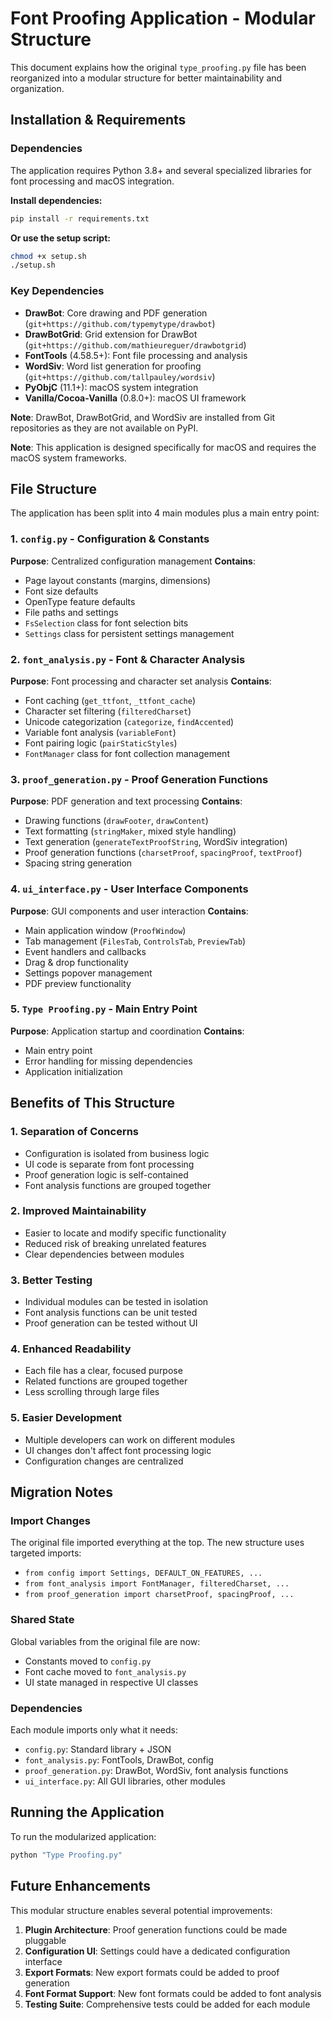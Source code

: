 # Font Proofing Application - Modular Structure

This document explains how the original `type_proofing.py` file has been reorganized into a modular structure for better maintainability and organization.

## Installation & Requirements

### Dependencies

The application requires Python 3.8+ and several specialized libraries for font processing and macOS integration.

**Install dependencies:**

```bash
pip install -r requirements.txt
```

**Or use the setup script:**

```bash
chmod +x setup.sh
./setup.sh
```

### Key Dependencies

- **DrawBot**: Core drawing and PDF generation (`git+https://github.com/typemytype/drawbot`)
- **DrawBotGrid**: Grid extension for DrawBot (`git+https://github.com/mathieureguer/drawbotgrid`)
- **FontTools** (4.58.5+): Font file processing and analysis
- **WordSiv**: Word list generation for proofing (`git+https://github.com/tallpauley/wordsiv`)
- **PyObjC** (11.1+): macOS system integration
- **Vanilla/Cocoa-Vanilla** (0.8.0+): macOS UI framework

**Note**: DrawBot, DrawBotGrid, and WordSiv are installed from Git repositories as they are not available on PyPI.

**Note**: This application is designed specifically for macOS and requires the macOS system frameworks.

## File Structure

The application has been split into 4 main modules plus a main entry point:

### 1. `config.py` - Configuration & Constants
**Purpose**: Centralized configuration management
**Contains**:
- Page layout constants (margins, dimensions)
- Font size defaults
- OpenType feature defaults
- File paths and settings
- `FsSelection` class for font selection bits
- `Settings` class for persistent settings management

### 2. `font_analysis.py` - Font & Character Analysis
**Purpose**: Font processing and character set analysis
**Contains**:
- Font caching (`get_ttfont`, `_ttfont_cache`)
- Character set filtering (`filteredCharset`)
- Unicode categorization (`categorize`, `findAccented`)
- Variable font analysis (`variableFont`)
- Font pairing logic (`pairStaticStyles`)
- `FontManager` class for font collection management

### 3. `proof_generation.py` - Proof Generation Functions  
**Purpose**: PDF generation and text processing
**Contains**:
- Drawing functions (`drawFooter`, `drawContent`)
- Text formatting (`stringMaker`, mixed style handling)
- Text generation (`generateTextProofString`, WordSiv integration)
- Proof generation functions (`charsetProof`, `spacingProof`, `textProof`)
- Spacing string generation

### 4. `ui_interface.py` - User Interface Components
**Purpose**: GUI components and user interaction
**Contains**:
- Main application window (`ProofWindow`)
- Tab management (`FilesTab`, `ControlsTab`, `PreviewTab`)
- Event handlers and callbacks
- Drag & drop functionality
- Settings popover management
- PDF preview functionality

### 5. `Type Proofing.py` - Main Entry Point
**Purpose**: Application startup and coordination
**Contains**:
- Main entry point
- Error handling for missing dependencies
- Application initialization

## Benefits of This Structure

### 1. **Separation of Concerns**
- Configuration is isolated from business logic
- UI code is separate from font processing
- Proof generation logic is self-contained
- Font analysis functions are grouped together

### 2. **Improved Maintainability** 
- Easier to locate and modify specific functionality
- Reduced risk of breaking unrelated features
- Clear dependencies between modules

### 3. **Better Testing**
- Individual modules can be tested in isolation
- Font analysis functions can be unit tested
- Proof generation can be tested without UI

### 4. **Enhanced Readability**
- Each file has a clear, focused purpose
- Related functions are grouped together
- Less scrolling through large files

### 5. **Easier Development**
- Multiple developers can work on different modules
- UI changes don't affect font processing logic
- Configuration changes are centralized

## Migration Notes

### Import Changes
The original file imported everything at the top. The new structure uses targeted imports:
- `from config import Settings, DEFAULT_ON_FEATURES, ...`
- `from font_analysis import FontManager, filteredCharset, ...`
- `from proof_generation import charsetProof, spacingProof, ...`

### Shared State
Global variables from the original file are now:
- Constants moved to `config.py`
- Font cache moved to `font_analysis.py`
- UI state managed in respective UI classes

### Dependencies
Each module imports only what it needs:
- `config.py`: Standard library + JSON
- `font_analysis.py`: FontTools, DrawBot, config
- `proof_generation.py`: DrawBot, WordSiv, font analysis functions
- `ui_interface.py`: All GUI libraries, other modules

## Running the Application

To run the modularized application:

```bash
python "Type Proofing.py"
```

## Future Enhancements

This modular structure enables several potential improvements:

1. **Plugin Architecture**: Proof generation functions could be made pluggable
2. **Configuration UI**: Settings could have a dedicated configuration interface
3. **Export Formats**: New export formats could be added to proof generation
4. **Font Format Support**: New font formats could be added to font analysis
5. **Testing Suite**: Comprehensive tests could be added for each module
